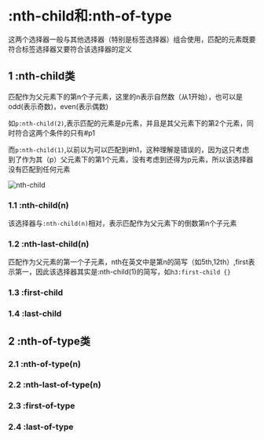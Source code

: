 # :nth-child和:nth-of-type

这两个选择器一般与其他选择器（特别是标签选择器）组合使用，匹配的元素既要符合标签选择器又要符合该选择器的定义

## 1 :nth-child类

匹配作为父元素下的第n个子元素，这里的n表示自然数（从1开始），也可以是odd(表示奇数)，even(表示偶数)

如`p:nth-child(2)`,表示匹配的元素是p元素，并且是其父元素下的第2个元素，同时符合这两个条件的只有#p1

而`p:nth-child(1)`,以前以为可以匹配到#h1，这种理解是错误的，因为这只考虑到了作为其（p）父元素下的第1个元素，没有考虑到还得为p元素，所以该选择器没有匹配到任何元素

![nth-child](https://github.com/stormzhangbx/front-end-note/blob/master/css/image/nth-child.png "图一")

### 1.1 :nth-child(n)

该选择器与`:nth-child(n)`相对，表示匹配作为父元素下的倒数第n个子元素

### 1.2 :nth-last-child(n)

匹配作为父元素的第一个子元素，nth在英文中是第n的简写（如5th,12th）,first表示第一，因此该选择器其实是:nth-child(1)的简写，如`h3:first-child {}`

### 1.3 :first-child

### 1.4 :last-child

## 2 :nth-of-type类

### 2.1 :nth-of-type(n)

### 2.2 :nth-last-of-type(n)

### 2.3 :first-of-type

### 2.4 :last-of-type
